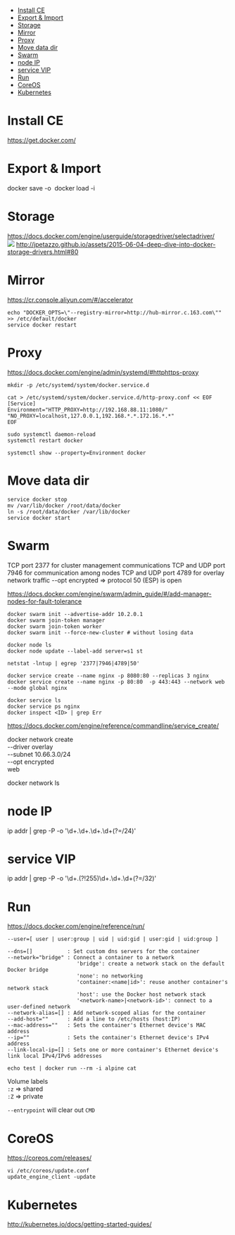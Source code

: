 <!-- TOC -->

- [Install CE](#install-ce)
- [Export & Import](#export--import)
- [Storage](#storage)
- [Mirror](#mirror)
- [Proxy](#proxy)
- [Move data dir](#move-data-dir)
- [Swarm](#swarm)
- [node IP](#node-ip)
- [service VIP](#service-vip)
- [Run](#run)
- [CoreOS](#coreos)
- [Kubernetes](#kubernetes)

<!-- /TOC -->

# Install CE
https://get.docker.com/

# Export & Import
docker save -o <save image to path> <image name>
docker load -i <path to image tar file>

# Storage
https://docs.docker.com/engine/userguide/storagedriver/selectadriver/  
![](https://docs.docker.com/engine/userguide/storagedriver/images/driver-pros-cons.png)
http://jpetazzo.github.io/assets/2015-06-04-deep-dive-into-docker-storage-drivers.html#80  

# Mirror
https://cr.console.aliyun.com/#/accelerator

```
echo "DOCKER_OPTS=\"--registry-mirror=http://hub-mirror.c.163.com\"" >> /etc/default/docker
service docker restart
```

# Proxy
https://docs.docker.com/engine/admin/systemd/#httphttps-proxy
```
mkdir -p /etc/systemd/system/docker.service.d

cat > /etc/systemd/system/docker.service.d/http-proxy.conf << EOF
[Service]
Environment="HTTP_PROXY=http://192.168.88.11:1080/" "NO_PROXY=localhost,127.0.0.1,192.168.*.*.172.16.*.*"
EOF

sudo systemctl daemon-reload
systemctl restart docker

systemctl show --property=Environment docker

```
# Move data dir
```
service docker stop
mv /var/lib/docker /root/data/docker
ln -s /root/data/docker /var/lib/docker
service docker start
```

# Swarm
TCP port 2377 for cluster management communications
TCP and UDP port 7946 for communication among nodes
TCP and UDP port 4789 for overlay network traffic
--opt encrypted => protocol 50 (ESP) is open

https://docs.docker.com/engine/swarm/admin_guide/#/add-manager-nodes-for-fault-tolerance
```
docker swarm init --advertise-addr 10.2.0.1
docker swarm join-token manager
docker swarm join-token worker
docker swarm init --force-new-cluster # without losing data

docker node ls
docker node update --label-add server=s1 st

netstat -lntup | egrep '2377|7946|4789|50'

docker service create --name nginx -p 8080:80 --replicas 3 nginx
docker service create --name nginx -p 80:80  -p 443:443 --network web --mode global nginx

docker service ls
docker service ps nginx
docker inspect <ID> | grep Err
```
https://docs.docker.com/engine/reference/commandline/service_create/

docker network create \
  --driver overlay \
  --subnet 10.66.3.0/24 \
  --opt encrypted \
  web

docker network ls

# node IP
ip addr | grep -P -o '\d+\.\d+\.\d+\.\d+(?=/24)'
# service VIP
ip addr | grep -P -o '\d+\.(?!255)\d+\.\d+\.\d+(?=/32)'

# Run
https://docs.docker.com/engine/reference/run/

```
--user=[ user | user:group | uid | uid:gid | user:gid | uid:group ]

--dns=[]           : Set custom dns servers for the container
--network="bridge" : Connect a container to a network
                      'bridge': create a network stack on the default Docker bridge
                      'none': no networking
                      'container:<name|id>': reuse another container's network stack
                      'host': use the Docker host network stack
                      '<network-name>|<network-id>': connect to a user-defined network
--network-alias=[] : Add network-scoped alias for the container
--add-host=""      : Add a line to /etc/hosts (host:IP)
--mac-address=""   : Sets the container's Ethernet device's MAC address
--ip=""            : Sets the container's Ethernet device's IPv4 address
--link-local-ip=[] : Sets one or more container's Ethernet device's link local IPv4/IPv6 addresses

echo test | docker run --rm -i alpine cat
```

Volume labels  
`:z` => shared  
`:Z` => private

`--entrypoint` will clear out `CMD`

# CoreOS
https://coreos.com/releases/
```
vi /etc/coreos/update.conf
update_engine_client -update
```

# Kubernetes
http://kubernetes.io/docs/getting-started-guides/

